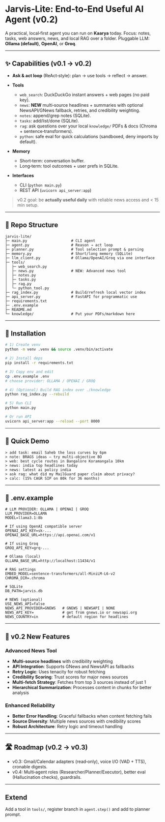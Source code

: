 # Jarvis‑Lite: End‑to‑End Useful AI Agent (v0.2)

A practical, local‑first agent you can run on **Kaarya** today. Focus: notes, tasks, web answers, news, and local RAG over a folder. Pluggable LLM: **Ollama (default)**, **OpenAI**, or **Groq**.

---

## ✨ Capabilities (v0.1 → v0.2)

* **Ask & act loop** (ReAct‑style): plan → use tools → reflect → answer.
* **Tools**

  * `web_search`: DuckDuckGo instant answers + web pages (no paid key).
  * `news`: **NEW** multi‑source headlines + summaries with optional NewsAPI/GNews fallback, retries, and credibility weighting.
  * `notes`: append/grep notes (SQLite).
  * `tasks`: add/list/done (SQLite).
  * `rag`: ask questions over your local `knowledge/` PDFs & docs (Chroma + sentence‑transformers).
  * `python`: safe eval for quick calculations (sandboxed, deny imports by default).
* **Memory**

  * Short‑term: conversation buffer.
  * Long‑term: tool outcomes + user prefs in SQLite.
* **Interfaces**

  * CLI (`python main.py`)
  * REST API (`uvicorn api_server:app`)

> v0.2 goal: be **actually useful daily** with reliable news access and < 15 min setup.

---

## 📁 Repo Structure

```
jarvis-lite/
├─ main.py                    # CLI agent
├─ agent.py                   # Reason → act loop
├─ planner.py                 # Tool selection prompt & parsing
├─ memory.py                  # Short/long memory (SQLite)
├─ llm_client.py              # Ollama/OpenAI/Groq via one interface
├─ tools/
│  ├─ web_search.py
│  ├─ news.py                 # NEW: Advanced news tool
│  ├─ notes.py
│  ├─ tasks.py
│  ├─ rag.py
│  └─ python_tool.py
├─ rag_index.py               # Build/refresh local vector index
├─ api_server.py              # FastAPI for programmatic use
├─ requirements.txt
├─ .env.example
├─ README.md
└─ knowledge/                 # Put your PDFs/markdown here
```

---

## 🔧 Installation

```bash
# 1) Create venv
python -m venv .venv && source .venv/bin/activate

# 2) Install deps
pip install -r requirements.txt

# 3) Copy env and edit
cp .env.example .env
# choose provider: OLLAMA / OPENAI / GROQ

# 4) (Optional) Build RAG index over ./knowledge
python rag_index.py --rebuild

# 5) Run CLI
python main.py

# Or run API
uvicorn api_server:app --reload --port 8000
```

---

## 🧪 Quick Demo

```
> add task: email Saheb the loss curves by 6pm
> note: BRAGS ideas – try multi‑objective BO
> web: best cycle routes in Bangalore Koramangala 10km
> news: india top headlines today
> news: latest ai policy india
> ask rag: what did my MailGuard paper claim about privacy?
> calc: (15% CAGR SIP on 80k for 36 months)
```

---

## 🔐 .env.example

```dotenv
# LLM PROVIDER: OLLAMA | OPENAI | GROQ
LLM_PROVIDER=OLLAMA
MODEL=llama3.1:8b

# If using OpenAI compatible server
OPENAI_API_KEY=sk-...
OPENAI_BASE_URL=https://api.openai.com/v1

# If using Groq
GROQ_API_KEY=grq-...

# Ollama (local)
OLLAMA_BASE_URL=http://localhost:11434/v1

# RAG settings
EMBED_MODEL=sentence-transformers/all-MiniLM-L6-v2
CHROMA_DIR=.chroma

# SQLite
DB_PATH=jarvis.db

# NEWS (optional)
USE_NEWS_API=false
NEWS_API_PROVIDER=GNEWS   # GNEWS | NEWSAPI | NONE
NEWS_API_KEY=             # get from gnews.io or newsapi.org
NEWS_COUNTRY=in           # default region for headlines
```

---

## 🚀 v0.2 New Features

### Advanced News Tool
- **Multi-source headlines** with credibility weighting
- **API Integration**: Supports GNews and NewsAPI as fallbacks
- **Retry Logic**: Uses tenacity for robust fetching
- **Credibility Scoring**: Trust scores for major news sources
- **Multi-fetch Strategy**: Fetches from top 3 sources instead of just 1
- **Hierarchical Summarization**: Processes content in chunks for better analysis

### Enhanced Reliability
- **Better Error Handling**: Graceful fallbacks when content fetching fails
- **Source Diversity**: Multiple news sources with credibility scores
- **Robust Architecture**: Retry logic and timeout handling

---

## 🛣️ Roadmap (v0.2 → v0.3)

* v0.3: Gmail/Calendar adapters (read‑only), voice I/O (VAD + TTS), cronable digests.
* v0.4: Multi‑agent roles (Researcher/Planner/Executor), better eval (Hallucination checks), guardrails.

---

## Extend
Add a tool in `tools/`, register branch in `agent.step()` and add to planner prompt.
